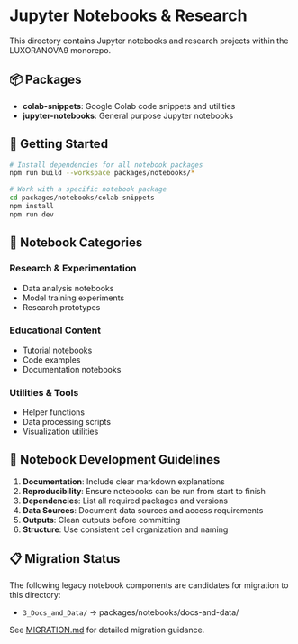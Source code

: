 # Jupyter Notebooks & Research

This directory contains Jupyter notebooks and research projects within the LUXORANOVA9 monorepo.

## 📦 Packages

- **colab-snippets**: Google Colab code snippets and utilities
- **jupyter-notebooks**: General purpose Jupyter notebooks

## 🚀 Getting Started

```bash
# Install dependencies for all notebook packages
npm run build --workspace packages/notebooks/*

# Work with a specific notebook package
cd packages/notebooks/colab-snippets
npm install
npm run dev
```

## 📓 Notebook Categories

### Research & Experimentation
- Data analysis notebooks
- Model training experiments
- Research prototypes

### Educational Content
- Tutorial notebooks
- Code examples
- Documentation notebooks

### Utilities & Tools
- Helper functions
- Data processing scripts
- Visualization utilities

## 🔬 Notebook Development Guidelines

1. **Documentation**: Include clear markdown explanations
2. **Reproducibility**: Ensure notebooks can be run from start to finish
3. **Dependencies**: List all required packages and versions
4. **Data Sources**: Document data sources and access requirements
5. **Outputs**: Clean outputs before committing
6. **Structure**: Use consistent cell organization and naming

## 📋 Migration Status

The following legacy notebook components are candidates for migration to this directory:

- `3_Docs_and_Data/` → packages/notebooks/docs-and-data/

See [MIGRATION.md](../../MIGRATION.md) for detailed migration guidance.